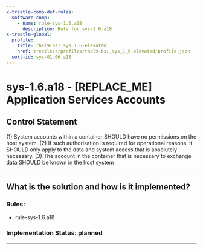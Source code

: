 ```yaml
---
x-trestle-comp-def-rules:
  software-comp:
    - name: rule-sys-1.6.a18
      description: Rule for sys-1.6.a18
x-trestle-global:
  profile:
    title: rhel9-bsi_sys_1_6-elevated
    href: trestle://profiles/rhel9-bsi_sys_1_6-elevated/profile.json
  sort-id: sys-01.06.a18
---
```


# sys-1.6.a18 - \[REPLACE_ME\] Application Services Accounts

## Control Statement

(1) System accounts within a container SHOULD have no permissions on the host system. (2) If such authorisation is required for operational reasons, it SHOULD only apply to the data and system access that is absolutely necessary. (3) The account in the container that is necessary to exchange data SHOULD be known in the host system

______________________________________________________________________

## What is the solution and how is it implemented?

<!-- For implementation status enter one of: implemented, partial, planned, alternative, not-applicable -->

<!-- Note that the list of rules under ### Rules: is read-only and changes will not be captured after assembly to JSON -->

<!-- Add control implementation description here for control: sys-1.6.a18 -->

### Rules:

  - rule-sys-1.6.a18

### Implementation Status: planned

______________________________________________________________________
